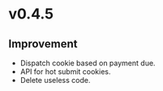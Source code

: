 # v0.4.5

<!-- ## Bug fixes

- Chat is now properly deleted after response. -->

## Improvement

- Dispatch cookie based on payment due.
- API for hot submit cookies.
- Delete useless code.
